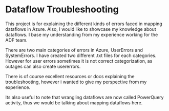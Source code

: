 # Dataflow Troubleshooting

This project is for explaining the different kinds of errors faced in mapping dataflows in Azure. Also, I would like to showcase my knowledge about dataflows. I base my understanding from my experience working for the ADF team. 

There are two main categories of errors in Azure, UserErrors and SystemErrors. I have created two different .txt files for each categories. However for user errors sometimes it is not correct categorization, as outages can also create usererrors.

There is of course excellent resources or docs explaining the troubleshooting, however i wanted to give my perspective from my experience.

Its also useful to note that wrangling dataflows are now called PowerQuery activity, thus we would be talking about mapping dataflows here.
